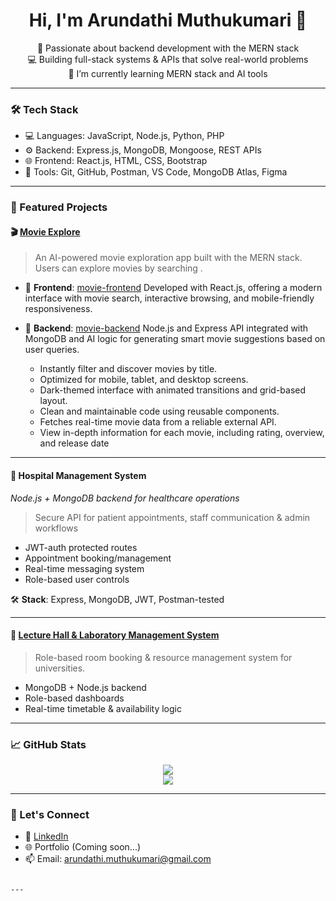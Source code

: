 
<h1 align="center">Hi, I'm Arundathi Muthukumari 👋</h1>
<p align="center">
  🚀 Passionate about backend development with the MERN stack <br>
  💻 Building full-stack systems & APIs that solve real-world problems <br>
  🌱 I’m currently learning MERN stack and AI tools
</p>

---

### 🛠️ Tech Stack
- 💻 Languages: JavaScript, Node.js, Python, PHP
- ⚙️ Backend: Express.js, MongoDB, Mongoose, REST APIs
- 🌐 Frontend: React.js, HTML, CSS, Bootstrap
- 🔧 Tools: Git, GitHub, Postman, VS Code, MongoDB Atlas, Figma

---

### 📌 Featured Projects

#### 🎬 [Movie Explore](https://github.com/mutHu-19/mutHu-19-Movie-EXplore)

> An AI-powered movie exploration  app built with the MERN stack. Users can explore movies by searching .

* 🔗 **Frontend**: [movie-frontend](https://github.com/mutHu-19/movie-frontend)
  Developed with React.js, offering a modern interface with movie search, interactive browsing, and mobile-friendly responsiveness.

* 🔧 **Backend**: [movie-backend](https://github.com/mutHu-19/mutHu-19-Movie-EXplore/tree/main/backend)
  Node.js and Express API integrated with MongoDB and AI logic for generating smart movie suggestions based on user queries.


  - Instantly filter and discover movies by title.
  - Optimized for mobile, tablet, and desktop screens.
  - Dark-themed interface with animated transitions and grid-based layout.
  - Clean and maintainable code using reusable components.
  - Fetches real-time movie data from a reliable external API.
  - View in-depth information for each movie, including rating, overview, and release date

---

#### 🏥 **Hospital Management System**  
*Node.js + MongoDB backend for healthcare operations*

> Secure API for patient appointments, staff communication & admin workflows  

- JWT-auth protected routes  
- Appointment booking/management  
- Real-time messaging system  
- Role-based user controls  

🛠️ **Stack**: Express, MongoDB, JWT, Postman-tested  

---

#### 🏫 [Lecture Hall & Laboratory Management System](https://github.com/mutHu-19/lecture-hall-booking-system)
> Role-based room booking & resource management system for universities.
- MongoDB + Node.js backend
- Role-based dashboards
- Real-time timetable & availability logic



---

### 📈 GitHub Stats

<p align="center">
  <img src="https://github-readme-stats.vercel.app/api?username=mutHu-19&show_icons=true&theme=tokyonight" />
  <br/>
  <img src="https://streak-stats.demolab.com?user=mutHu-19&theme=tokyonight" />
</p>

---


### 🤝 Let's Connect
- 💼 [LinkedIn](www.linkedin.com/in/arundathi-muthukumari-0060282b5)
- 🌐 Portfolio (Coming soon...)
- 📫 Email: arundathi.muthukumari@gmail.com
```

---
